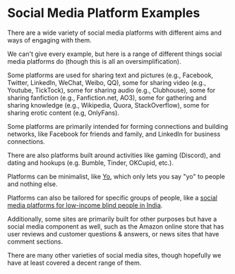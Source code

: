 # Social Media Platform Examples

There are a wide variety of social media platforms with different aims and ways of engaging with them.

We can't give every example, but here is a range of different things social media platforms do (though this is all an oversimplification).

Some platforms are used for sharing text and pictures (e.g., Facebook, Twitter, LinkedIn, WeChat, Weibo, QQ), some for sharing video (e.g., Youtube, TickTock), some for sharing audio (e.g., Clubhouse), some for sharing fanfiction (e.g., Fanfiction.net, AO3), some for gathering and sharing knowledge (e.g., Wikipedia, Quora, StackOverflow), some for sharing erotic content (e.g, OnlyFans).

Some platforms are primarily intended for forming connections and building networks, like Facebook for friends and family, and LinkedIn for business connections.

There are also platforms built around activities like gaming (Discord), and dating and hookups (e.g. Bumble, Tinder, OKCupid, etc.).

Platforms can be minimalist, like [Yo](https://en.wikipedia.org/wiki/Yo_(app)), which only lets you say "yo" to people and nothing else.

Platforms can also be tailored for specific groups of people, like a [social media platforms for low-income blind people in India](https://www.adityavashistha.com/uploads/2/0/8/0/20800650/vism_assets_2015.pdf).

Additionally, some sites are primarily built for other purposes but have a social media component as well, such as the Amazon online store that has user reviews and customer questions & answers, or news sites that have comment sections.

There are many other varieties of social media sites, though hopefully we have at least covered a decent range of them.
